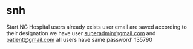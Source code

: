 # snh
Start.NG Hospital
users already exists
user email are saved according to their designation
we have user superadmin@gmail.com and patient@gmail.com
all users have same password' 135790
